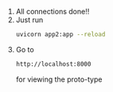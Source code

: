 1. All connections done!!
2. Just run 
    ```bash
    uvicorn app2:app --reload
    ```
3. Go to
   ```bash
   http://localhost:8000
   ```
   for viewing the proto-type
